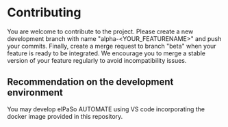# Contributing

You are welcome to contribute to the project. Please create a new development branch with name "alpha-<YOUR_FEATURENAME>" and push your commits. Finally, create a merge request to branch "beta" when your feature is ready to be integrated. We encourage you to merge a stable version of your feature regularly to avoid incompatibility issues.

## Recommendation on the development environment

You may develop elPaSo AUTOMATE using VS code incorporating the docker image provided in this repository.